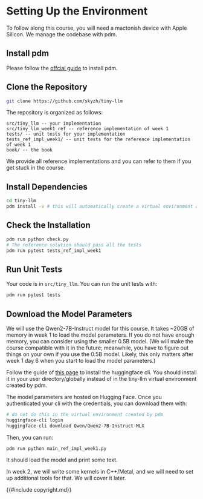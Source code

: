 # Setting Up the Environment

To follow along this course, you will need a mactonish device with Apple Silicon. We manage the codebase with pdm.

## Install pdm

Please follow the [offcial guide](https://pdm-project.org/en/latest/) to install pdm.

## Clone the Repository

```bash
git clone https://github.com/skyzh/tiny-llm
```

The repository is organized as follows:

```
src/tiny_llm -- your implementation
src/tiny_llm_week1_ref -- reference implementation of week 1
tests/ -- unit tests for your implementation
tests_ref_impl_week1/ -- unit tests for the reference implementation of week 1
book/ -- the book
```

We provide all reference implementations and you can refer to them if you get stuck in the course.

## Install Dependencies

```bash
cd tiny-llm
pdm install -v # this will automatically create a virtual environment and install all dependencies
```

## Check the Installation

```bash
pdm run python check.py
# The reference solution should pass all the tests
pdm run pytest tests_ref_impl_week1
```

## Run Unit Tests

Your code is in `src/tiny_llm`. You can run the unit tests with:

```bash
pdm run pytest tests
```

## Download the Model Parameters

We will use the Qwen2-7B-Instruct model for this course. It takes ~20GB of memory in week 1 to load the model parameters.
If you do not have enough memory, you can consider using the smaller 0.5B model. (We will make the course compatible with
it in the future; meanwhile, you have to figure out things on your own if you use the 0.5B model. Likely, this only matters
after week 1 day 6 when you start to load the model parameters.)

Follow the guide of [this page](https://huggingface.co/docs/huggingface_hub/main/en/guides/cli) to install the huggingface
cli. You should install it in your user directory/globally instead of in the tiny-llm virtual environment created by
pdm.

The model parameters are hosted on Hugging Face. Once you authenticated your cli with the credentials, you can download
them with:

```bash
# do not do this in the virtual environment created by pdm
huggingface-cli login
huggingface-cli download Qwen/Qwen2-7B-Instruct-MLX
```

Then, you can run:

```bash
pdm run python main_ref_impl_week1.py
```

It should load the model and print some text.

In week 2, we will write some kernels in C++/Metal, and we will need to set up additional tools for that. We will cover it later.

{{#include copyright.md}}
